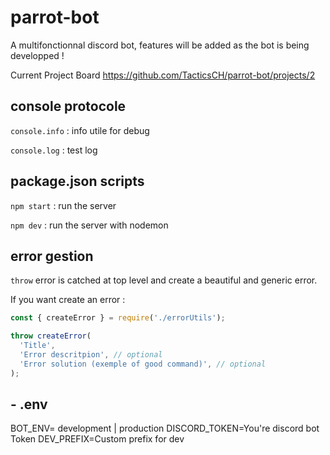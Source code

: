 # parrot-bot

A multifonctionnal discord bot, features will be added as the bot is being
developped !

Current Project Board https://github.com/TacticsCH/parrot-bot/projects/2

## console protocole

`console.info` : info utile for debug

`console.log` : test log

## package.json scripts

`npm start` : run the server

`npm dev` : run the server with nodemon

## error gestion

`throw` error is catched at top level and create a beautiful and generic error.

If you want create an error :

```js
const { createError } = require('./errorUtils');

throw createError(
  'Title',
  'Error descritpion', // optional
  'Error solution (exemple of good command)', // optional
);
```

## - .env

BOT_ENV= development | production DISCORD_TOKEN=You're discord bot Token
DEV_PREFIX=Custom prefix for dev
